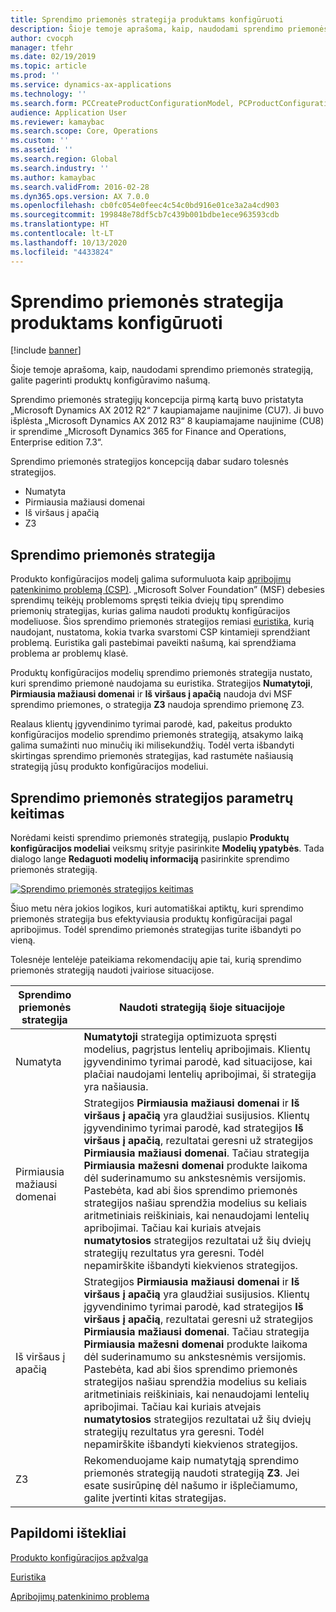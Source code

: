 ```yaml
---
title: Sprendimo priemonės strategija produktams konfigūruoti
description: Šioje temoje aprašoma, kaip, naudodami sprendimo priemonės strategiją, galite pagerinti produktų konfigūravimo našumą.
author: cvocph
manager: tfehr
ms.date: 02/19/2019
ms.topic: article
ms.prod: ''
ms.service: dynamics-ax-applications
ms.technology: ''
ms.search.form: PCCreateProductConfigurationModel, PCProductConfigurationModelListPage
audience: Application User
ms.reviewer: kamaybac
ms.search.scope: Core, Operations
ms.custom: ''
ms.assetid: ''
ms.search.region: Global
ms.search.industry: ''
ms.author: kamaybac
ms.search.validFrom: 2016-02-28
ms.dyn365.ops.version: AX 7.0.0
ms.openlocfilehash: cb0fc054e0feec4c54c0bd916e01ce3a2a4cd903
ms.sourcegitcommit: 199848e78df5cb7c439b001bdbe1ece963593cdb
ms.translationtype: HT
ms.contentlocale: lt-LT
ms.lasthandoff: 10/13/2020
ms.locfileid: "4433824"
---
```

# <a name="solver-strategy-for-product-configuration"></a>Sprendimo priemonės strategija produktams konfigūruoti

[!include [banner](../includes/banner.md)]

Šioje temoje aprašoma, kaip, naudodami sprendimo priemonės strategiją, galite pagerinti produktų konfigūravimo našumą.

Sprendimo priemonės strategijų koncepcija pirmą kartą buvo pristatyta „Microsoft Dynamics AX 2012 R2“ 7 kaupiamajame naujinime (CU7). Ji buvo išplėsta „Microsoft Dynamics AX 2012 R3“ 8 kaupiamajame naujinime (CU8) ir sprendime „Microsoft Dynamics 365 for Finance and Operations, Enterprise edition 7.3“.

Sprendimo priemonės strategijos koncepciją dabar sudaro tolesnės strategijos.

- Numatyta
- Pirmiausia mažiausi domenai
- Iš viršaus į apačią
- Z3

## <a name="solver-strategy"></a>Sprendimo priemonės strategija 

Produkto konfigūracijos modelį galima suformuluota kaip [apribojimų patenkinimo problemą (CSP)](http://aima.cs.berkeley.edu/2nd-ed/newchap05.pdf). „Microsoft Solver Foundation” (MSF) debesies sprendimų teikėjų problemoms spręsti teikia dviejų tipų sprendimo priemonių strategijas, kurias galima naudoti produktų konfigūracijos modeliuose. Šios sprendimo priemonės strategijos remiasi [euristika](https://techterms.com/definition/heuristic), kurią naudojant, nustatoma, kokia tvarka svarstomi CSP kintamieji sprendžiant problemą. Euristika gali pastebimai paveikti našumą, kai sprendžiama problema ar problemų klasė.

Produktų konfigūracijos modelių sprendimo priemonės strategija nustato, kuri sprendimo priemonė naudojama su euristika. Strategijos **Numatytoji**, **Pirmiausia mažiausi domenai** ir **Iš viršaus į apačią** naudoja dvi MSF sprendimo priemones, o strategija **Z3** naudoja sprendimo priemonę Z3. 

Realaus klientų įgyvendinimo tyrimai parodė, kad, pakeitus produkto konfigūracijos modelio sprendimo priemonės strategiją, atsakymo laiką galima sumažinti nuo minučių iki milisekundžių. Todėl verta išbandyti skirtingas sprendimo priemonės strategijas, kad rastumėte našiausią strategiją jūsų produkto konfigūracijos modeliui.

## <a name="change-the-settings-for-the-solver-strategy"></a>Sprendimo priemonės strategijos parametrų keitimas

Norėdami keisti sprendimo priemonės strategiją, puslapio **Produktų konfigūracijos modeliai** veiksmų srityje pasirinkite **Modelių ypatybės**. Tada dialogo lange **Redaguoti modelių informaciją** pasirinkite sprendimo priemonės strategiją.

[![Sprendimo priemonės strategijos keitimas](./media/solver-strategy.png)](./media/solver-strategy.png)

Šiuo metu nėra jokios logikos, kuri automatiškai aptiktų, kuri sprendimo priemonės strategija bus efektyviausia produktų konfigūracijai pagal apribojimus. Todėl sprendimo priemonės strategijas turite išbandyti po vieną.

Tolesnėje lentelėje pateikiama rekomendacijų apie tai, kurią sprendimo priemonės strategiją naudoti įvairiose situacijose.

| Sprendimo priemonės strategija      | Naudoti strategiją šioje situacijoje |
|----------------------|-----------------------------------|
| Numatyta              | **Numatytoji** strategija optimizuota spręsti modelius, pagrįstus lentelių apribojimais. Klientų įgyvendinimo tyrimai parodė, kad situacijose, kai plačiai naudojami lentelių apribojimai, ši strategija yra našiausia. |
| Pirmiausia mažiausi domenai | Strategijos **Pirmiausia mažiausi domenai** ir **Iš viršaus į apačią** yra glaudžiai susijusios. Klientų įgyvendinimo tyrimai parodė, kad strategijos **Iš viršaus į apačią**, rezultatai geresni už strategijos **Pirmiausia mažiausi domenai**. Tačiau strategija **Pirmiausia mažesni domenai** produkte laikoma dėl suderinamumo su ankstesnėmis versijomis. Pastebėta, kad abi šios sprendimo priemonės strategijos našiau sprendžia modelius su keliais aritmetiniais reiškiniais, kai nenaudojami lentelių apribojimai. Tačiau kai kuriais atvejais **numatytosios** strategijos rezultatai už šių dviejų strategijų rezultatus yra geresni. Todėl nepamirškite išbandyti kiekvienos strategijos. |
| Iš viršaus į apačią             | Strategijos **Pirmiausia mažiausi domenai** ir **Iš viršaus į apačią** yra glaudžiai susijusios. Klientų įgyvendinimo tyrimai parodė, kad strategijos **Iš viršaus į apačią**, rezultatai geresni už strategijos **Pirmiausia mažiausi domenai**. Tačiau strategija **Pirmiausia mažesni domenai** produkte laikoma dėl suderinamumo su ankstesnėmis versijomis. Pastebėta, kad abi šios sprendimo priemonės strategijos našiau sprendžia modelius su keliais aritmetiniais reiškiniais, kai nenaudojami lentelių apribojimai. Tačiau kai kuriais atvejais **numatytosios** strategijos rezultatai už šių dviejų strategijų rezultatus yra geresni. Todėl nepamirškite išbandyti kiekvienos strategijos. |
| Z3                   | Rekomenduojame kaip numatytąją sprendimo priemonės strategiją naudoti strategiją **Z3**. Jei esate susirūpinę dėl našumo ir išplečiamumo, galite įvertinti kitas strategijas. |

## <a name="additional-resources"></a>Papildomi ištekliai

[Produkto konfigūracijos apžvalga](build-product-configuration-model.md)

[Euristika](https://techterms.com/definition/heuristic)

[Apribojimų patenkinimo problema](http://aima.cs.berkeley.edu/2nd-ed/newchap05.pdf)
